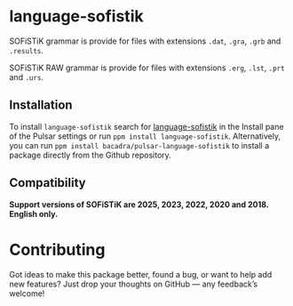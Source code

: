 # language-sofistik

SOFiSTiK grammar is provide for files with extensions `.dat`, `.gra`, `.grb` and `.results`.

SOFiSTiK RAW grammar is provide for files with extensions `.erg`, `.lst`, `.prt` and `.urs`.

## Installation

To install `language-sofistik` search for [language-sofistik](https://web.pulsar-edit.dev/packages/language-sofistik) in the Install pane of the Pulsar settings or run `ppm install language-sofistik`. Alternatively, you can run `ppm install bacadra/pulsar-language-sofistik` to install a package directly from the Github repository.

## Compatibility

**Support versions of SOFiSTiK are 2025, 2023, 2022, 2020 and 2018. English only.**

# Contributing

Got ideas to make this package better, found a bug, or want to help add new features? Just drop your thoughts on GitHub — any feedback’s welcome!

